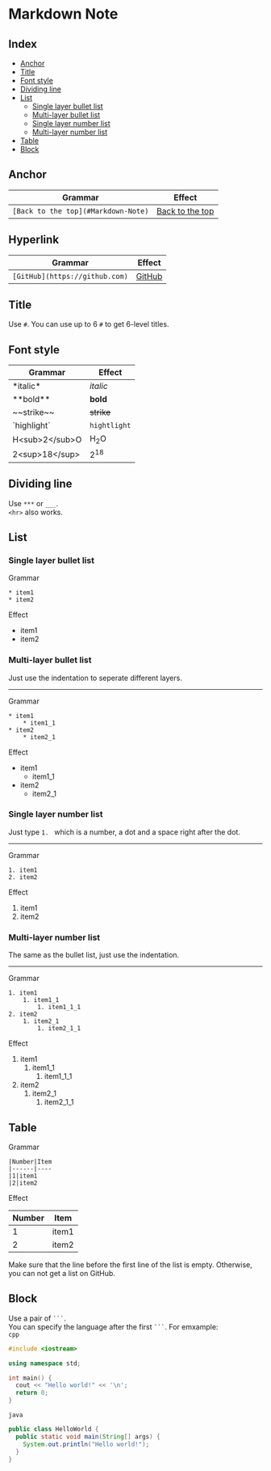 # Markdown Note

## Index
* [Anchor](#anchor)
* [Title](#title)
* [Font style](#font-style)
* [Dividing line](#dividing-line)
* [List](#list)
  * [Single layer bullet list](#single-layer-bullet-list)
  * [Multi-layer bullet list](#multi-layer-bullet-list)
  * [Single layer number list](#single-layer-number-list)
  * [Multi-layer number list](#multi-layer-number-list)
* [Table](#table)
* [Block](#block)

## Anchor
|Grammar|Effect
|-------|------
|`[Back to the top](#Markdown-Note)`|[Back to the top](#Markdown-Note)

## Hyperlink
|Grammar|Effect
|-------|------
|`[GitHub](https://github.com)`|[GitHub](https://github.com)

## Title
Use `#`. You can use up to 6 `#` to get 6-level titles.

## Font style
|Grammar|Effect
|-------|------
|\*italic\*|*italic*
|\*\*bold\*\*|**bold**
|\~\~strike\~\~|~~strike~~
|\`highlight\`|`hightlight`
|H\<sub\>2\<\/sub\>O|H<sub>2</sub>O
|2\<sup\>18\<\/sup\>|2<sup>18</sup>

## Dividing line
Use `***` or `___`. </br>
`<hr>` also works.

## List
### Single layer bullet list
Grammar
```
* item1
* item2
```
Effect
* item1
* item2
### Multi-layer bullet list
Just use the indentation to seperate different layers.
******************************************************
Grammar
```
* item1
    * item1_1
* item2
    * item2_1
```
Effect
* item1
    * item1_1
* item2
    * item2_1
### Single layer number list
Just type `1. ` which is a number, a dot and a space right after the dot.
*************************************************************************
Grammar
```
1. item1
2. item2
```
Effect
1. item1
2. item2
### Multi-layer number list
The same as the bullet list, just use the indentation.
******************************************************
Grammar
```
1. item1
    1. item1_1
        1. item1_1_1
2. item2
    1. item2_1
        1. item2_1_1
```
Effect
1. item1
    1. item1_1
        1. item1_1_1
2. item2
    1. item2_1
        1. item2_1_1

## Table
Grammar
```
|Number|Item
|------|----
|1|item1
|2|item2
```
Effect

|Number|Item
|------|----
|1|item1
|2|item2

Make sure that the line before the first line of the list is empty. Otherwise, you can not get a list on GitHub.

## Block
Use a pair of ` ``` `. <br>
You can specify the language after the first ` ``` `. For emxample: <br>
`cpp`
```cpp
#include <iostream>

using namespace std;

int main() {
  cout << "Hello world!" << '\n';
  return 0;
}
```
`java`
``` java
public class HelloWorld {
  public static void main(String[] args) {
    System.out.println("Hello world!");
  }
}
```